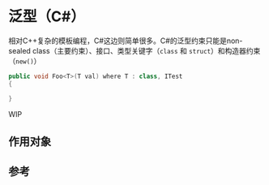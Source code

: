 # 泛型（C#）

相对C++复杂的模板编程，C#这边则简单很多。C#的泛型约束只能是non-sealed class（主要约束）、接口、类型关键字（`class` 和 `struct`）和构造器约束（`new()`）
``` csharp
public void Foo<T>(T val) where T : class, ITest
{

}
```

WIP

## 作用对象


## 参考
